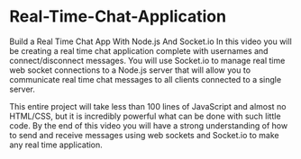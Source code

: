 # Real-Time-Chat-Application
Build a Real Time Chat App With Node.js And Socket.io
In this video you will be creating a real time chat application complete with usernames and connect/disconnect messages. You will use Socket.io to manage real time web socket connections to a Node.js server that will allow you to communicate real time chat messages to all clients connected to a single server.

This entire project will take less than 100 lines of JavaScript and almost no HTML/CSS, but it is incredibly powerful what can be done with such little code. By the end of this video you will have a strong understanding of how to send and receive messages using web sockets and Socket.io to make any real time application.
